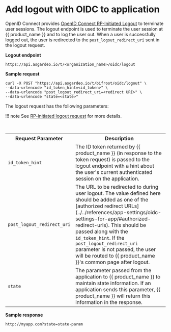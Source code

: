 # Add logout with OIDC to application

OpenID Connect provides [OpenID Connect RP-Initiated Logout](https://openid.net/specs/openid-connect-rpinitiated-1_0.html) to terminate user sessions. The logout endpoint is used to terminate the user session at {{ product_name }} and to log the user out. When a user is
successfully logged out, the user is redirected to the `post_logout_redirect_uri` sent in the logout request.

**Logout endpoint**

``` 
https://api.asgardeo.io/t/<organization_name>/oidc/logout
```

**Sample request**

``` curl
curl -X POST "https://api.asgardeo.io/t/bifrost/oidc/logout" \
--data-urlencode "id_token_hint=<id_token>" \
--data-urlencode "post_logout_redirect_uri=<redirect URI>" \
--data-urlencode "state=<state>"
```

The logout request has the following parameters:

!!! note
  See [RP-initiated logout request](https://openid.net/specs/openid-connect-rpinitiated-1_0.html#RPLogout) for more details.

<br>
<table>
  <tr>
    <th>Request Parameter</th>
    <th>Description</th>
  </tr>
  <tr>
    <td><code>id_token_hint</code><Badge text="Recommended" type="recommended"/></td>
    <td>The ID token returned by {{ product_name }} (in response to the token request) is passed to the logout endpoint with a hint about the user's current authenticated session on the application.</td>
  </tr>
  <tr>
    <td><code>post_logout_redirect_uri</code><Badge text="Optional" type="optional"/></td>
    <td>
    The URL to be redirected to during user logout. The value defined here should be added as one of the [authorized redirect URLs](../../references/app-settings/oidc-settings-for-app/#authorized-redirect-urls). This should be passed along with the <code>id_token_hint</code>.
    If the <code>post_logout_redirect_uri</code> parameter is not passed, the user will be routed to {{ product_name }}'s common page after logout.
    </td>
  </tr>
  <tr>
    <td><code>state</code><Badge text="Optional" type="optional"/></td>
    <td>The parameter passed from the application to {{ product_name }} to maintain state information. If an application sends this parameter, {{ product_name }} will return this information in the response.</td>
  </tr>
</table>

**Sample response**

``` 
http://myapp.com?state=state-param
```

<br>
